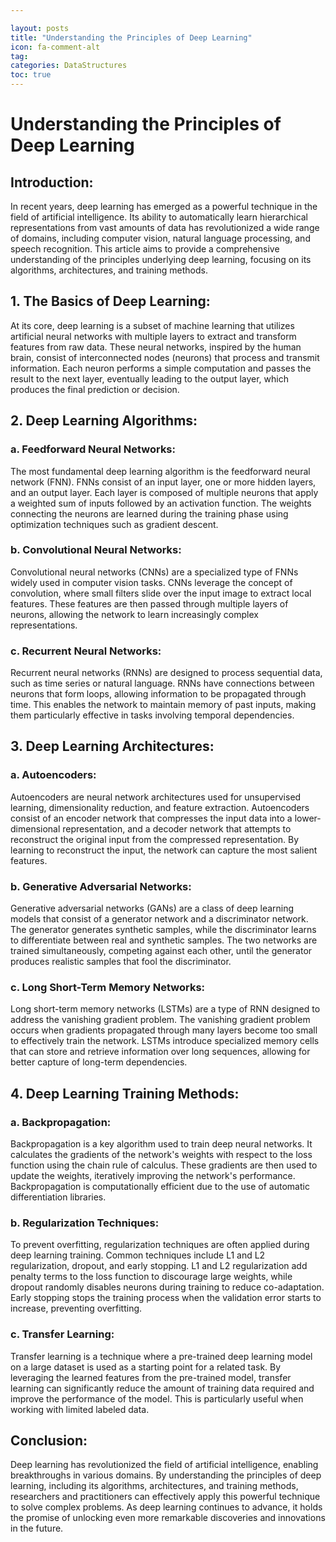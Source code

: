 ```yaml
---

layout: posts
title: "Understanding the Principles of Deep Learning"
icon: fa-comment-alt
tag:
categories: DataStructures
toc: true
---
```




# Understanding the Principles of Deep Learning

## Introduction:

In recent years, deep learning has emerged as a powerful technique in the field of artificial intelligence. Its ability to automatically learn hierarchical representations from vast amounts of data has revolutionized a wide range of domains, including computer vision, natural language processing, and speech recognition. This article aims to provide a comprehensive understanding of the principles underlying deep learning, focusing on its algorithms, architectures, and training methods.

## 1. The Basics of Deep Learning:

At its core, deep learning is a subset of machine learning that utilizes artificial neural networks with multiple layers to extract and transform features from raw data. These neural networks, inspired by the human brain, consist of interconnected nodes (neurons) that process and transmit information. Each neuron performs a simple computation and passes the result to the next layer, eventually leading to the output layer, which produces the final prediction or decision.

## 2. Deep Learning Algorithms:

### a. Feedforward Neural Networks:
The most fundamental deep learning algorithm is the feedforward neural network (FNN). FNNs consist of an input layer, one or more hidden layers, and an output layer. Each layer is composed of multiple neurons that apply a weighted sum of inputs followed by an activation function. The weights connecting the neurons are learned during the training phase using optimization techniques such as gradient descent.

### b. Convolutional Neural Networks:
Convolutional neural networks (CNNs) are a specialized type of FNNs widely used in computer vision tasks. CNNs leverage the concept of convolution, where small filters slide over the input image to extract local features. These features are then passed through multiple layers of neurons, allowing the network to learn increasingly complex representations.

### c. Recurrent Neural Networks:
Recurrent neural networks (RNNs) are designed to process sequential data, such as time series or natural language. RNNs have connections between neurons that form loops, allowing information to be propagated through time. This enables the network to maintain memory of past inputs, making them particularly effective in tasks involving temporal dependencies.

## 3. Deep Learning Architectures:

### a. Autoencoders:
Autoencoders are neural network architectures used for unsupervised learning, dimensionality reduction, and feature extraction. Autoencoders consist of an encoder network that compresses the input data into a lower-dimensional representation, and a decoder network that attempts to reconstruct the original input from the compressed representation. By learning to reconstruct the input, the network can capture the most salient features.

### b. Generative Adversarial Networks:
Generative adversarial networks (GANs) are a class of deep learning models that consist of a generator network and a discriminator network. The generator generates synthetic samples, while the discriminator learns to differentiate between real and synthetic samples. The two networks are trained simultaneously, competing against each other, until the generator produces realistic samples that fool the discriminator.

### c. Long Short-Term Memory Networks:
Long short-term memory networks (LSTMs) are a type of RNN designed to address the vanishing gradient problem. The vanishing gradient problem occurs when gradients propagated through many layers become too small to effectively train the network. LSTMs introduce specialized memory cells that can store and retrieve information over long sequences, allowing for better capture of long-term dependencies.

## 4. Deep Learning Training Methods:

### a. Backpropagation:
Backpropagation is a key algorithm used to train deep neural networks. It calculates the gradients of the network's weights with respect to the loss function using the chain rule of calculus. These gradients are then used to update the weights, iteratively improving the network's performance. Backpropagation is computationally efficient due to the use of automatic differentiation libraries.

### b. Regularization Techniques:
To prevent overfitting, regularization techniques are often applied during deep learning training. Common techniques include L1 and L2 regularization, dropout, and early stopping. L1 and L2 regularization add penalty terms to the loss function to discourage large weights, while dropout randomly disables neurons during training to reduce co-adaptation. Early stopping stops the training process when the validation error starts to increase, preventing overfitting.

### c. Transfer Learning:
Transfer learning is a technique where a pre-trained deep learning model on a large dataset is used as a starting point for a related task. By leveraging the learned features from the pre-trained model, transfer learning can significantly reduce the amount of training data required and improve the performance of the model. This is particularly useful when working with limited labeled data.

## Conclusion:

Deep learning has revolutionized the field of artificial intelligence, enabling breakthroughs in various domains. By understanding the principles of deep learning, including its algorithms, architectures, and training methods, researchers and practitioners can effectively apply this powerful technique to solve complex problems. As deep learning continues to advance, it holds the promise of unlocking even more remarkable discoveries and innovations in the future.